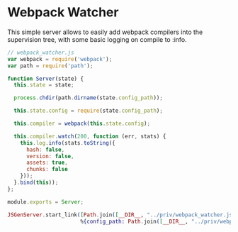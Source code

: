 # Webpack Watcher

This simple server allows to easily add webpack compilers into the supervision tree, with some basic logging on compile to :info.

```javascript
// webpack_watcher.js
var webpack = require('webpack');
var path = require('path');

function Server(state) {
  this.state = state;

  process.chdir(path.dirname(state.config_path));

  this.state.config = require(state.config_path);

  this.compiler = webpack(this.state.config);

  this.compiler.watch(200, function (err, stats) {
    this.log.info(stats.toString({
      hash: false,
      version: false,
      assets: true,
      chunks: false
    }));
  }.bind(this));
};

module.exports = Server;
```

```elixir
JSGenServer.start_link([Path.join([__DIR__, "../priv/webpack_watcher.js"]),
                       %{config_path: Path.join([__DIR__, "../priv/webpack.config.js"])}])
```
